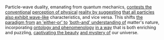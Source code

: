 
Particle-wave duality, emanating from quantum mechanics, [contests the conventional](3/1/3/1/1/3/_Conventional-Unconventional) [perception of physical](1/2/2/2/2/1/1/.Physical) [reality by suggesting](2/3/1/3/_Model-Reality) [that all particles](1/2/1/2/1/2/1/1/.Virtual%20Particles) [also exhibit wave-like](1/3/1/1/1/2/1/2/.Light%20Waves) characteristics, and vice versa. This shifts [the paradigm from](2/3/2/2/1/1/2/.Paradigm%20Shift) [an 'either-or' to](2/2/1/3/1/_Obligation-Choice) ['both-and' understanding of](1/2/1/1/1/2/3/3/.Dual%20Nature) matter's nature, incorporating [ontology and phenomenology](1/1/1/.Ontology) [in a way](2/2/2/2/.Aesthetics) that is both enriching and puzzling, [captivating the beauty](2/2/2/.Beauty) [and mystery of](2/2/3/2/2/2/.Understanding%20and%20Explanation) our universe.
```
